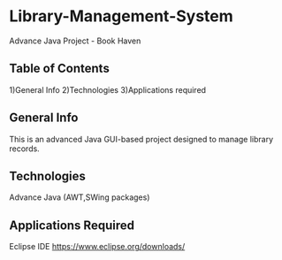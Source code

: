 # Library-Management-System
Advance Java Project - Book Haven

Table of Contents 
---------------------------------
1)General Info
 2)Technologies
 3)Applications required

General Info
---------------------------------
This is an advanced Java GUI-based project designed to manage library records.

Technologies
--------------------------------
Advance Java (AWT,SWing packages)

Applications Required
--------------------------------
Eclipse IDE
https://www.eclipse.org/downloads/
